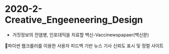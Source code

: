# 2020-2-Creative_Engeeneering_Design
 
- 거짓정보의 전염병, 인포데믹을 치료할 백신-Vaccinewspapaer(백신문)

📰파이썬 웹크롤러를 이용한 사용자 피드백 기반 뉴스 기사 신뢰도 표시 및 정렬 사이트
